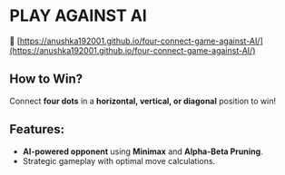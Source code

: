# PLAY AGAINST AI  
🔗  [https://anushka192001.github.io/four-connect-game-against-AI/](https://anushka192001.github.io/four-connect-game-against-AI/)  

## How to Win?  
Connect **four dots** in a **horizontal, vertical, or diagonal** position to win!  

##  Features:  
-  **AI-powered opponent** using **Minimax** and **Alpha-Beta Pruning**.  
- Strategic gameplay with optimal move calculations.  

